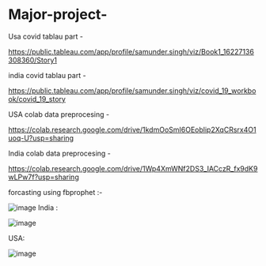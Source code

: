 # Major-project-
Usa covid tablau part -

https://public.tableau.com/app/profile/samunder.singh/viz/Book1_16227136308360/Story1

india covid tablau part -

https://public.tableau.com/app/profile/samunder.singh/viz/covid_19_workbook/covid_19_story

USA colab data preprocesing -

https://colab.research.google.com/drive/1kdmOoSmI6OEoblip2XqCRsrx4O1uoq-U?usp=sharing

India colab data preprocesing -

https://colab.research.google.com/drive/1Wp4XmWNf2DS3_IACczR_fx9dK9wLPw7f?usp=sharing

forcasting using fbprophet :-

![image](https://user-images.githubusercontent.com/83540902/121818611-e3e46b80-cca5-11eb-88ef-2006efa4b6ea.png)
India : 

![image](https://user-images.githubusercontent.com/83540902/121818686-4d647a00-cca6-11eb-995e-2ab73900e340.png)

USA:

![image](https://user-images.githubusercontent.com/83540902/121818738-9c121400-cca6-11eb-9fd2-29faf773269d.png)


